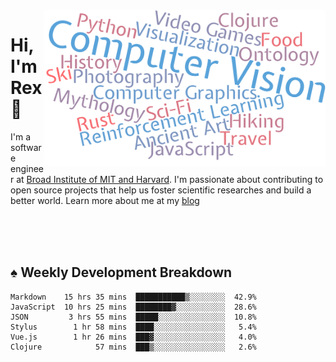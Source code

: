 <img src="https://raw.githubusercontent.com/rexwangcc/rexwangcc/master/myself.png" alt="Rex!" width="450" height="250" align="right">

# Hi, I'm Rex 👋

I'm a software engineer at [Broad Institute of MIT and Harvard](https://www.broadinstitute.org/). I'm passionate about contributing to open source projects that help us foster scientific researches and build a better world. Learn more about me at my [blog](https://rexwang.cc)

<br>
<br>
<br>

<table>
<tr valign="top" width="50%">
<!-- <td > -->

## ♠ Weekly Development Breakdown

<!-- code_time starts -->

```text
Markdown    15 hrs 35 mins  ███████████▒░░░░░░░░  42.9%
JavaScript  10 hrs 25 mins  ████████▓░░░░░░░░░░░  28.6%
JSON         3 hrs 55 mins  █████░░░░░░░░░░░░░░░  10.8%
Stylus        1 hr 58 mins  ████░░░░░░░░░░░░░░░░   5.4%
Vue.js        1 hr 26 mins  ███▓░░░░░░░░░░░░░░░░   4.0%
Clojure            57 mins  ███▒░░░░░░░░░░░░░░░░   2.6%
```

<!-- code_time ends -->

<!-- Placeholder for my Game statuses -->

<!-- <td valign="top" width="50%">

#### ♦ My Personal Progress

</td> -->

</tr>
</table>
